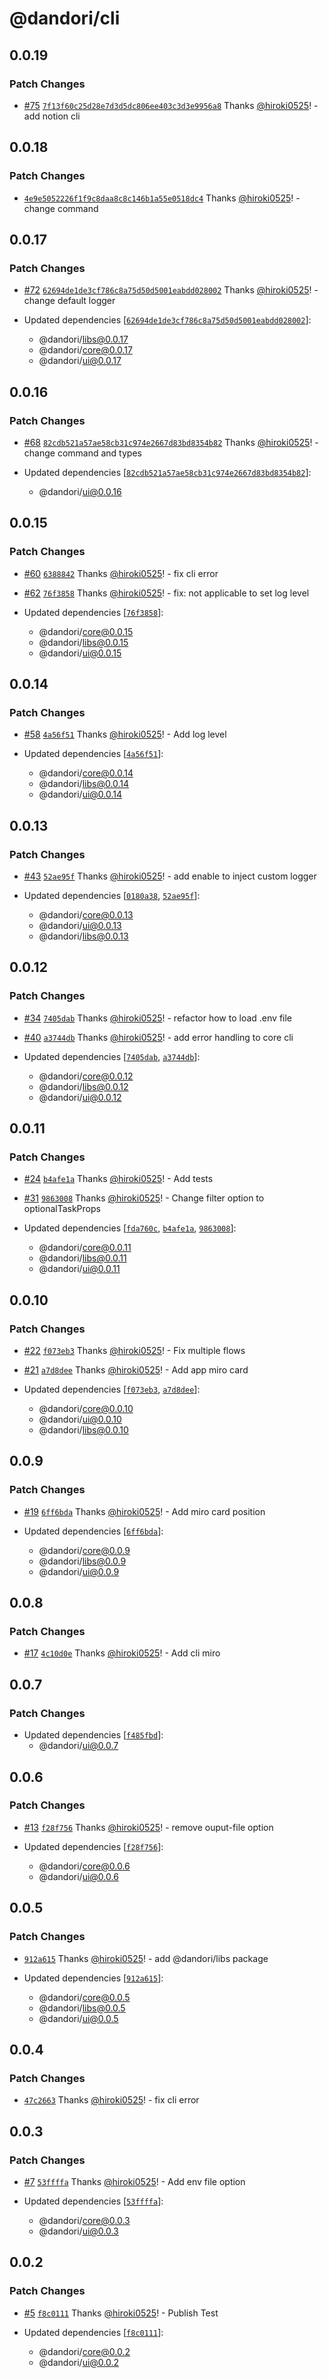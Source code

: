 # @dandori/cli

## 0.0.19

### Patch Changes

- [#75](https://github.com/hiroki0525/dandori/pull/75) [`7f13f60c25d28e7d3d5dc806ee403c3d3e9956a8`](https://github.com/hiroki0525/dandori/commit/7f13f60c25d28e7d3d5dc806ee403c3d3e9956a8) Thanks [@hiroki0525](https://github.com/hiroki0525)! - add notion cli

## 0.0.18

### Patch Changes

- [`4e9e5052226f1f9c8daa8c8c146b1a55e0518dc4`](https://github.com/hiroki0525/dandori/commit/4e9e5052226f1f9c8daa8c8c146b1a55e0518dc4) Thanks [@hiroki0525](https://github.com/hiroki0525)! - change command

## 0.0.17

### Patch Changes

- [#72](https://github.com/hiroki0525/dandori/pull/72) [`62694de1de3cf786c8a75d50d5001eabdd028002`](https://github.com/hiroki0525/dandori/commit/62694de1de3cf786c8a75d50d5001eabdd028002) Thanks [@hiroki0525](https://github.com/hiroki0525)! - change default logger

- Updated dependencies [[`62694de1de3cf786c8a75d50d5001eabdd028002`](https://github.com/hiroki0525/dandori/commit/62694de1de3cf786c8a75d50d5001eabdd028002)]:
  - @dandori/libs@0.0.17
  - @dandori/core@0.0.17
  - @dandori/ui@0.0.17

## 0.0.16

### Patch Changes

- [#68](https://github.com/hiroki0525/dandori/pull/68) [`82cdb521a57ae58cb31c974e2667d83bd8354b82`](https://github.com/hiroki0525/dandori/commit/82cdb521a57ae58cb31c974e2667d83bd8354b82) Thanks [@hiroki0525](https://github.com/hiroki0525)! - change command and types

- Updated dependencies [[`82cdb521a57ae58cb31c974e2667d83bd8354b82`](https://github.com/hiroki0525/dandori/commit/82cdb521a57ae58cb31c974e2667d83bd8354b82)]:
  - @dandori/ui@0.0.16

## 0.0.15

### Patch Changes

- [#60](https://github.com/hiroki0525/dandori/pull/60) [`6388842`](https://github.com/hiroki0525/dandori/commit/6388842e2fdcfecf7391327fa92f2545d4b35b67) Thanks [@hiroki0525](https://github.com/hiroki0525)! - fix cli error

- [#62](https://github.com/hiroki0525/dandori/pull/62) [`76f3858`](https://github.com/hiroki0525/dandori/commit/76f3858c620f339b2a7f6d95b8aae9e63e02beb5) Thanks [@hiroki0525](https://github.com/hiroki0525)! - fix: not applicable to set log level

- Updated dependencies [[`76f3858`](https://github.com/hiroki0525/dandori/commit/76f3858c620f339b2a7f6d95b8aae9e63e02beb5)]:
  - @dandori/core@0.0.15
  - @dandori/libs@0.0.15
  - @dandori/ui@0.0.15

## 0.0.14

### Patch Changes

- [#58](https://github.com/hiroki0525/dandori/pull/58) [`4a56f51`](https://github.com/hiroki0525/dandori/commit/4a56f51ad8bca86c28e67ae9081a2f0304518715) Thanks [@hiroki0525](https://github.com/hiroki0525)! - Add log level

- Updated dependencies [[`4a56f51`](https://github.com/hiroki0525/dandori/commit/4a56f51ad8bca86c28e67ae9081a2f0304518715)]:
  - @dandori/core@0.0.14
  - @dandori/libs@0.0.14
  - @dandori/ui@0.0.14

## 0.0.13

### Patch Changes

- [#43](https://github.com/hiroki0525/dandori/pull/43) [`52ae95f`](https://github.com/hiroki0525/dandori/commit/52ae95fc72a8fe4213f77654daeb517231b9497a) Thanks [@hiroki0525](https://github.com/hiroki0525)! - add enable to inject custom logger

- Updated dependencies [[`0180a38`](https://github.com/hiroki0525/dandori/commit/0180a38652b29bc463670a12765762c2fe403656), [`52ae95f`](https://github.com/hiroki0525/dandori/commit/52ae95fc72a8fe4213f77654daeb517231b9497a)]:
  - @dandori/core@0.0.13
  - @dandori/ui@0.0.13
  - @dandori/libs@0.0.13

## 0.0.12

### Patch Changes

- [#34](https://github.com/hiroki0525/dandori/pull/34) [`7405dab`](https://github.com/hiroki0525/dandori/commit/7405dab7379c425b19a51aedcab8f89a21e2757b) Thanks [@hiroki0525](https://github.com/hiroki0525)! - refactor how to load .env file

- [#40](https://github.com/hiroki0525/dandori/pull/40) [`a3744db`](https://github.com/hiroki0525/dandori/commit/a3744dbac0b0bcc40a4e839b6eedec15c64e8304) Thanks [@hiroki0525](https://github.com/hiroki0525)! - add error handling to core cli

- Updated dependencies [[`7405dab`](https://github.com/hiroki0525/dandori/commit/7405dab7379c425b19a51aedcab8f89a21e2757b), [`a3744db`](https://github.com/hiroki0525/dandori/commit/a3744dbac0b0bcc40a4e839b6eedec15c64e8304)]:
  - @dandori/core@0.0.12
  - @dandori/libs@0.0.12
  - @dandori/ui@0.0.12

## 0.0.11

### Patch Changes

- [#24](https://github.com/hiroki0525/dandori/pull/24) [`b4afe1a`](https://github.com/hiroki0525/dandori/commit/b4afe1a1b765d3f8cb0b24dc20d35495a550520b) Thanks [@hiroki0525](https://github.com/hiroki0525)! - Add tests

- [#31](https://github.com/hiroki0525/dandori/pull/31) [`9863008`](https://github.com/hiroki0525/dandori/commit/9863008896032a7fb95f366fe309481651c4d469) Thanks [@hiroki0525](https://github.com/hiroki0525)! - Change filter option to optionalTaskProps

- Updated dependencies [[`fda760c`](https://github.com/hiroki0525/dandori/commit/fda760cc26fdd349b470d0d7248410ed436fb767), [`b4afe1a`](https://github.com/hiroki0525/dandori/commit/b4afe1a1b765d3f8cb0b24dc20d35495a550520b), [`9863008`](https://github.com/hiroki0525/dandori/commit/9863008896032a7fb95f366fe309481651c4d469)]:
  - @dandori/core@0.0.11
  - @dandori/libs@0.0.11
  - @dandori/ui@0.0.11

## 0.0.10

### Patch Changes

- [#22](https://github.com/hiroki0525/dandori/pull/22) [`f073eb3`](https://github.com/hiroki0525/dandori/commit/f073eb398c70bb2790b7ae566a383816b299ff69) Thanks [@hiroki0525](https://github.com/hiroki0525)! - Fix multiple flows

- [#21](https://github.com/hiroki0525/dandori/pull/21) [`a7d8dee`](https://github.com/hiroki0525/dandori/commit/a7d8dee4fa72a79a6fe18c11d5d4503b7bddd911) Thanks [@hiroki0525](https://github.com/hiroki0525)! - Add app miro card

- Updated dependencies [[`f073eb3`](https://github.com/hiroki0525/dandori/commit/f073eb398c70bb2790b7ae566a383816b299ff69), [`a7d8dee`](https://github.com/hiroki0525/dandori/commit/a7d8dee4fa72a79a6fe18c11d5d4503b7bddd911)]:
  - @dandori/core@0.0.10
  - @dandori/ui@0.0.10
  - @dandori/libs@0.0.10

## 0.0.9

### Patch Changes

- [#19](https://github.com/hiroki0525/dandori/pull/19) [`6ff6bda`](https://github.com/hiroki0525/dandori/commit/6ff6bdac60de580243cf9b19007ce656d3711ed2) Thanks [@hiroki0525](https://github.com/hiroki0525)! - Add miro card position

- Updated dependencies [[`6ff6bda`](https://github.com/hiroki0525/dandori/commit/6ff6bdac60de580243cf9b19007ce656d3711ed2)]:
  - @dandori/core@0.0.9
  - @dandori/libs@0.0.9
  - @dandori/ui@0.0.9

## 0.0.8

### Patch Changes

- [#17](https://github.com/hiroki0525/dandori/pull/17) [`4c10d0e`](https://github.com/hiroki0525/dandori/commit/4c10d0ebd48207bd00cad1d5ffc9ac7ded0b72ef) Thanks [@hiroki0525](https://github.com/hiroki0525)! - Add cli miro

## 0.0.7

### Patch Changes

- Updated dependencies [[`f485fbd`](https://github.com/hiroki0525/dandori/commit/f485fbd6a91591e1d5c1d2e7bcd7173bc6c9bd57)]:
  - @dandori/ui@0.0.7

## 0.0.6

### Patch Changes

- [#13](https://github.com/hiroki0525/dandori/pull/13) [`f28f756`](https://github.com/hiroki0525/dandori/commit/f28f7563654e3aa31a03504390e0e1463d2aeaa8) Thanks [@hiroki0525](https://github.com/hiroki0525)! - remove ouput-file option

- Updated dependencies [[`f28f756`](https://github.com/hiroki0525/dandori/commit/f28f7563654e3aa31a03504390e0e1463d2aeaa8)]:
  - @dandori/core@0.0.6
  - @dandori/ui@0.0.6

## 0.0.5

### Patch Changes

- [`912a615`](https://github.com/hiroki0525/dandori/commit/912a615fa726620de73c3909d64b0c9aecca2049) Thanks [@hiroki0525](https://github.com/hiroki0525)! - add @dandori/libs package

- Updated dependencies [[`912a615`](https://github.com/hiroki0525/dandori/commit/912a615fa726620de73c3909d64b0c9aecca2049)]:
  - @dandori/core@0.0.5
  - @dandori/libs@0.0.5
  - @dandori/ui@0.0.5

## 0.0.4

### Patch Changes

- [`47c2663`](https://github.com/hiroki0525/dandori/commit/47c26631d0fe17fdeff9498c6c9a8d050432377c) Thanks [@hiroki0525](https://github.com/hiroki0525)! - fix cli error

## 0.0.3

### Patch Changes

- [#7](https://github.com/hiroki0525/dandori/pull/7) [`53ffffa`](https://github.com/hiroki0525/dandori/commit/53ffffa03fdbc88cba25f5dbaf357d0c59487612) Thanks [@hiroki0525](https://github.com/hiroki0525)! - Add env file option

- Updated dependencies [[`53ffffa`](https://github.com/hiroki0525/dandori/commit/53ffffa03fdbc88cba25f5dbaf357d0c59487612)]:
  - @dandori/core@0.0.3
  - @dandori/ui@0.0.3

## 0.0.2

### Patch Changes

- [#5](https://github.com/hiroki0525/dandori/pull/5) [`f8c0111`](https://github.com/hiroki0525/dandori/commit/f8c01110db1fd95d3bfcc9f4c17c52d27a588c52) Thanks [@hiroki0525](https://github.com/hiroki0525)! - Publish Test

- Updated dependencies [[`f8c0111`](https://github.com/hiroki0525/dandori/commit/f8c01110db1fd95d3bfcc9f4c17c52d27a588c52)]:
  - @dandori/core@0.0.2
  - @dandori/ui@0.0.2
